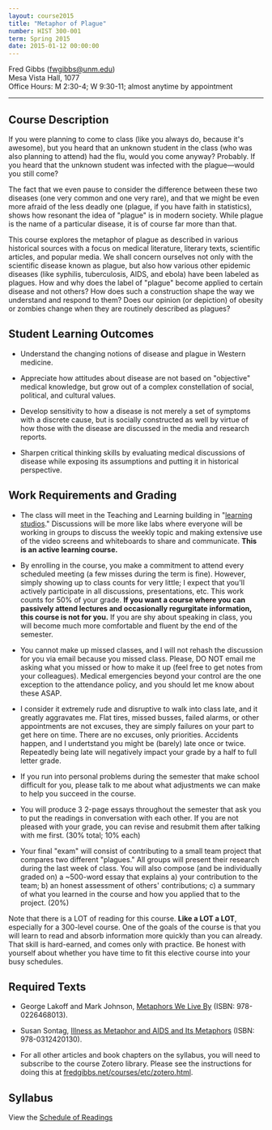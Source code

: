 ```yaml
---
layout: course2015
title: "Metaphor of Plague"
number: HIST 300-001
term: Spring 2015
date: 2015-01-12 00:00:00
---
```


Fred Gibbs \([fwgibbs@unm.edu](mailto:fwgibbs@unm.edu)\)    
Mesa Vista Hall, 1077    
Office Hours: M 2:30-4; W 9:30-11; almost anytime by appointment    

-----

## Course Description

If you were planning to come to class (like you always do, because it's awesome), but you heard that an unknown student in the class (who was also planning to attend) had the flu, would you come anyway? Probably. If you heard that the unknown student was infected with the plague—would you still come? 

The fact that we even pause to consider the difference between these two diseases (one very common and one very rare), and that we might be even more afraid of the less deadly one (plague, if you have faith in statistics), shows how resonant the idea of "plague" is in modern society. While plague is the name of a particular disease, it is of course far more than that.

This course explores the metaphor of plague as described in various historical sources with a focus on medical literature, literary texts, scientific articles, and popular media. We shall concern ourselves not only with the scientific disease known as plague, but also how various other epidemic diseases (like syphilis, tuberculosis, AIDS, and ebola) have been labeled as plagues. How and why does the label of "plague" become applied to certain disease and not others? How does such a construction shape the way we understand and respond to them? Does our opinion (or depiction) of obesity or zombies change when they are routinely described as plagues?


## Student Learning Outcomes

* Understand the changing notions of disease and plague in Western medicine.

* Appreciate how attitudes about disease are not based on "objective" medical knowledge, but grow out of a complex constellation of social, political, and cultural values.

* Develop sensitivity to how a disease is not merely a set of symptoms with a discrete cause, but is socially constructed as well by virtue of how those with the disease are discussed in the media and research reports.

* Sharpen critical thinking skills by evaluating medical discussions of disease while exposing its assumptions and putting it in historical perspective.


## Work Requirements and Grading

* The class will meet in the Teaching and Learning building in "[learning studios](https://www.unm.edu/~oset/Event%20Descriptions/LearningStudioClassroomsatUNM.html)." Discussions will be more like labs where everyone will be working in groups to discuss the weekly topic and making extensive use of the video screens and whiteboards to share and communicate. **This is an active learning course.**

* By enrolling in the course, you make a commitment to attend every scheduled meeting (a few misses during the term is fine). However, simply showing up to class counts for very little; I expect that you'll actively participate in all discussions, presentations, etc. This work counts for 50% of your grade. **If you want a course where you can passively attend lectures and occasionally regurgitate information, this course is not for you.** If you are shy about speaking in class, you will become much more comfortable and fluent by the end of the semester.

* You cannot make up missed classes, and I will not rehash the discussion for you via email because you missed class. Please, DO NOT email me asking what you missed or how to make it up (feel free to get notes from your colleagues). Medical emergencies beyond your control are the one exception to the attendance policy, and you should let me know about these ASAP.

* I consider it extremely rude and disruptive to walk into class late, and it greatly aggravates me. Flat tires, missed busses, failed alarms, or other appointments are not excuses, they are simply failures on your part to get here on time. There are no excuses, only priorities. Accidents happen, and I undertstand you might be (barely) late once or twice. Repeatedly being late will negatively impact your grade by a half to full letter grade. 

* If you run into personal problems during the semester that make school difficult for you, please talk to me about what adjustments we can make to help you succeed in the course.

* You will produce 3 2-page essays throughout the semester that ask you to put the readings in conversation with each other. If you are not pleased with your grade, you can revise and resubmit them after talking with me first. (30% total; 10% each)

* Your final "exam" will consist of contributing to a small team project that compares two different "plagues." All groups will present their research during the last week of class. You will also compose (and be individually graded on) a ~500-word essay that explains a) your contribution to the team; b) an honest assessment of others' contributions; c) a summary of what you learned in the course and how you applied that to the project. (20%)

Note that there is a LOT of reading for this course. **Like a LOT a LOT**, especially for a 300-level course. One of the goals of the course is that you will learn to read and absorb information more quickly than you can already. That skill is hard-earned, and comes only with practice. Be honest with yourself about whether you have time to fit this elective course into your busy schedules.



## Required Texts

- George Lakoff and Mark Johnson, [Metaphors We Live By](http://www.amazon.com/Metaphors-We-Live-George-Lakoff/dp/0226468011/) (ISBN: 978-0226468013).

- Susan Sontag, [Illness as Metaphor and AIDS and Its Metaphors](http://www.amazon.com/Illness-Metaphor-AIDS-Its-Metaphors/dp/0312420137/ref=sr_1_1) (ISBN: 978-0312420130).

- For all other articles and book chapters on the syllabus, you will need to subscribe to the course Zotero library. Please see the instructions for doing this at [fredgibbs.net/courses/etc/zotero.html](../etc/zotero.html). 


## Syllabus
View the [Schedule of Readings](schedule.html)
